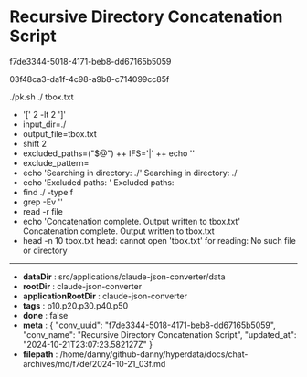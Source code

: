 # Recursive Directory Concatenation Script

f7de3344-5018-4171-beb8-dd67165b5059

03f48ca3-da1f-4c98-a9b8-c714099cc85f

./pk.sh ./ tbox.txt
+ '[' 2 -lt 2 ']'
+ input_dir=./
+ output_file=tbox.txt
+ shift 2
+ excluded_paths=("$@")
++ IFS='|'
++ echo ''
+ exclude_pattern=
+ echo 'Searching in directory: ./'
Searching in directory: ./
+ echo 'Excluded paths: '
Excluded paths: 
+ find ./ -type f
+ grep -Ev ''
+ read -r file
+ echo 'Concatenation complete. Output written to tbox.txt'
Concatenation complete. Output written to tbox.txt
+ head -n 10 tbox.txt
head: cannot open 'tbox.txt' for reading: No such file or directory

---

* **dataDir** : src/applications/claude-json-converter/data
* **rootDir** : claude-json-converter
* **applicationRootDir** : claude-json-converter
* **tags** : p10.p20.p30.p40.p50
* **done** : false
* **meta** : {
  "conv_uuid": "f7de3344-5018-4171-beb8-dd67165b5059",
  "conv_name": "Recursive Directory Concatenation Script",
  "updated_at": "2024-10-21T23:07:23.582127Z"
}
* **filepath** : /home/danny/github-danny/hyperdata/docs/chat-archives/md/f7de/2024-10-21_03f.md